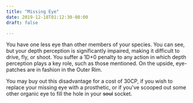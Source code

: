 ```yaml
---
title: "Missing Eye"
date: 2019-12-18T01:12:30-08:00
draft: false

---
```


You have one less eye than other members of your species. You can see, but your depth perception is significantly impaired, making it difficult to drive, fly, or shoot. You suffer a 1D+0 penalty to any action in which depth perception plays a key role, such as those mentioned. On the upside, eye-patches are in fashion in the Outer Rim.

You may buy out this disadvantage for a cost of 30CP, if you wish to replace your missing eye with a prosthetic, or if you've scooped out some other organic eye to fill the hole in your ~~soul~~ socket.